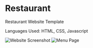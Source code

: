 # Restaurant
Restaurant Website Template 

Languages Used: HTML, CSS, Javascript

<img  alt="Website Screenshot" src="https://github.com/ejlankhan392/Restaurant/assets/136914281/52dabe2a-1ddd-4b57-9299-9af79509cacf">



<img alt="Menu Page" src="https://github.com/ejlankhan392/Restaurant/assets/136914281/15322ec6-6e59-4cdf-b055-a4386af11e5d">
